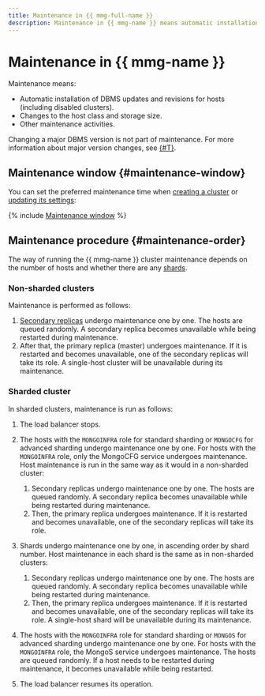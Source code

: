 ```yaml
---
title: Maintenance in {{ mmg-full-name }}
description: Maintenance in {{ mmg-name }} means automatic installation of updates and fixes for your database hosts (including disabled clusters), changes to the host class and storage size, and other maintenance activities.
---
```


# Maintenance in {{ mmg-name }}

Maintenance means:

* Automatic installation of DBMS updates and revisions for hosts (including disabled clusters).
* Changes to the host class and storage size.
* Other maintenance activities.

Changing a major DBMS version is not part of maintenance. For more information about major version changes, see [{#T}](../operations/cluster-version-update.md).

## Maintenance window {#maintenance-window}

You can set the preferred maintenance time when [creating a cluster](../operations/cluster-create.md) or [updating its settings](../operations/update.md):

{% include [Maintenance window](../../_includes/mdb/maintenance-window.md) %}

## Maintenance procedure {#maintenance-order}

The way of running the {{ mmg-name }} cluster maintenance depends on the number of hosts and whether there are any [shards](sharding.md).

### Non-sharded clusters

Maintenance is performed as follows:

1. [Secondary replicas](replication.md) undergo maintenance one by one. The hosts are queued randomly. A secondary replica becomes unavailable while being restarted during maintenance.
1. After that, the primary replica (master) undergoes maintenance. If it is restarted and becomes unavailable, one of the secondary replicas will take its role. A single-host cluster will be unavailable during its maintenance.

### Sharded cluster

In sharded clusters, maintenance is run as follows:

1. The load balancer stops.
1. The hosts with the `MONGOINFRA` role for standard sharding or `MONGOCFG` for advanced sharding undergo maintenance one by one. For hosts with the `MONGOINFRA` role, only the MongoCFG service undergoes maintenance. Host maintenance is run in the same way as it would in a non-sharded cluster:

   1. Secondary replicas undergo maintenance one by one. The hosts are queued randomly. A secondary replica becomes unavailable while being restarted during maintenance.
   1. Then, the primary replica undergoes maintenance. If it is restarted and becomes unavailable, one of the secondary replicas will take its role.

1. Shards undergo maintenance one by one, in ascending order by shard number. Host maintenance in each shard is the same as in non-sharded clusters:

   1. Secondary replicas undergo maintenance one by one. The hosts are queued randomly. A secondary replica becomes unavailable while being restarted during maintenance.
   1. Then, the primary replica undergoes maintenance. If it is restarted and becomes unavailable, one of the secondary replicas will take its role. A single-host shard will be unavailable during its maintenance.

1. The hosts with the `MONGOINFRA` role for standard sharding or `MONGOS` for advanced sharding undergo maintenance one by one. For hosts with the `MONGOINFRA` role, the MongoS service undergoes maintenance. The hosts are queued randomly. If a host needs to be restarted during maintenance, it becomes unavailable while being restarted.
1. The load balancer resumes its operation.
